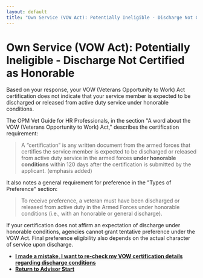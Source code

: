 ```yaml
---
layout: default
title: "Own Service (VOW Act): Potentially Ineligible - Discharge Not Certified as Honorable"
---
```


# Own Service (VOW Act): Potentially Ineligible - Discharge Not Certified as Honorable

Based on your response, your VOW (Veterans Opportunity to Work) Act certification does not indicate that your service member is expected to be discharged or released from active duty service under honorable conditions.

The OPM Vet Guide for HR Professionals, in the section "A word about the VOW (Veterans Opportunity to Work) Act," describes the certification requirement:
> A “certification” is any written document from the armed forces that certifies the service member is expected to be discharged or released from active duty service in the armed forces **under honorable conditions** within 120 days after the certification is submitted by the applicant. (emphasis added)

It also notes a general requirement for preference in the "Types of Preference" section:
> To receive preference, a veteran must have been discharged or released from active duty in the Armed Forces under honorable conditions (i.e., with an honorable or general discharge).

If your certification does not affirm an expectation of discharge under honorable conditions, agencies cannot grant tentative preference under the VOW Act. Final preference eligibility also depends on the actual character of service upon discharge.

*   [**I made a mistake, I want to re-check my VOW certification details regarding discharge conditions**](./ownservice_vow_honorableconditions.md)
*   [**Return to Advisor Start**](./start.md)
